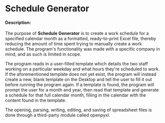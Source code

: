 # Schedule Generator
#### Description:
The purpose of **Schedule Generator** is to create a work schedule for a
specified calendar month as a formatted, ready-to-print Excel file, thereby
reducing the amount of time spent trying to manually create a work schedule.
The program's functionality was made with a specific company in mind, and as
such is limited in scope.

The program reads in a user-filled template which details the two staff working
on a particular weekday and what hours they're scheduled to work. If the
aforementioned template does not yet exist, the program will instead create a
new, blank template on the Desktop and tell the user to fill it out before
running the program again. If a template is found, the program will prompt the
user for a month and year, then read that template and generate a schedule for
that full calendar month, filling in the calendar with the content found in the
template.

The opening, parsing, writing, editing, and saving of spreadsheet files is
done through a third-party module called openpyxl.
